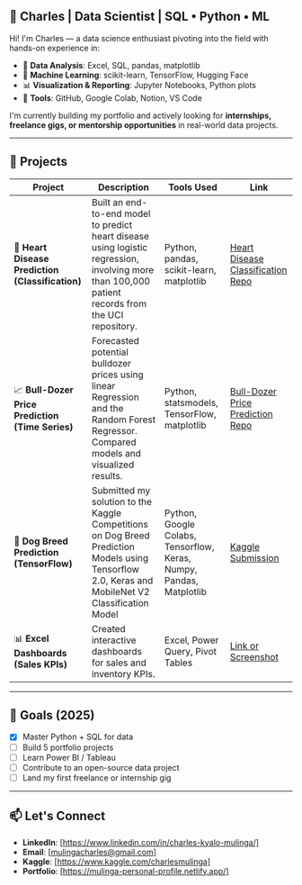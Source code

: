 ## 🧠 Charles | Data Scientist | SQL • Python • ML

Hi! I'm Charles — a data science enthusiast pivoting into the field with hands-on experience in:

- 🧮 **Data Analysis**: Excel, SQL, pandas, matplotlib  
- 🤖 **Machine Learning**: scikit-learn, TensorFlow, Hugging Face  
- 📊 **Visualization & Reporting**: Jupyter Notebooks, Python plots  
- 🧰 **Tools**: GitHub, Google Colab, Notion, VS Code  

I'm currently building my portfolio and actively looking for **internships, freelance gigs, or mentorship opportunities** in real-world data projects.

---

## 📂 Projects

| Project | Description | Tools Used | Link |
|--------|-------------|------------|------|
| 🧼 **Heart Disease Prediction (Classification)** | Built an end-to-end model to predict heart disease using logistic regression, involving more than 100,000 patient records from the UCI repository. | Python, pandas, scikit-learn, matplotlib | [Heart Disease Classification Repo](https://github.com/Mulinga/Heart-Disease-Classification) |
| 📈 **Bull-Dozer Price Prediction (Time Series)** | Forecasted potential bulldozer prices using linear Regression and the Random Forest Regressor. Compared models and visualized results. | Python, statsmodels, TensorFlow, matplotlib |[Bull-Dozer Price Prediction Repo](https://github.com/Mulinga/Bulldozer-Price-Prediction) |
| 🧠 **Dog Breed Prediction (TensorFlow)** | Submitted my solution to the Kaggle Competitions on Dog Breed Prediction Models using Tensorflow 2.0, Keras and MobileNet V2 Classification Model | Python, Google Colabs, Tensorflow, Keras, Numpy, Pandas, Matplotlib | [Kaggle Submission](https://www.kaggle.com/competitions/dog-breed-identification-data) |
| 📊 **Excel Dashboards (Sales KPIs)** | Created interactive dashboards for sales and inventory KPIs. | Excel, Power Query, Pivot Tables | [Link or Screenshot](#) |

---

## 🚀 Goals (2025)

- [x] Master Python + SQL for data  
- [ ] Build 5 portfolio projects  
- [ ] Learn Power BI / Tableau  
- [ ] Contribute to an open-source data project  
- [ ] Land my first freelance or internship gig  

---

## 📫 Let's Connect

- **LinkedIn**: [https://www.linkedin.com/in/charles-kyalo-mulinga/]
- **Email**: [mulingacharles@gmail.com]
- **Kaggle**: [https://www.kaggle.com/charlesmulinga]
- **Portfolio**: [https://mulinga-personal-profile.netlify.app/]
